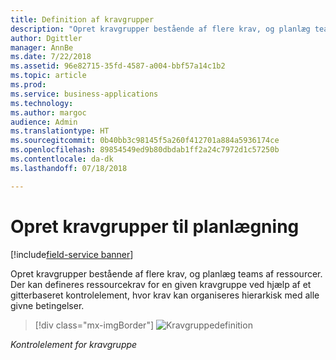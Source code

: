 ```yaml
---
title: Definition af kravgrupper
description: "Opret kravgrupper bestående af flere krav, og planlæg teams af ressourcer."
author: Dgittler
manager: AnnBe
ms.date: 7/22/2018
ms.assetid: 96e82715-35fd-4587-a004-bbf57a14c1b2
ms.topic: article
ms.prod: 
ms.service: business-applications
ms.technology: 
ms.author: margoc
audience: Admin
ms.translationtype: HT
ms.sourcegitcommit: 0b40bb3c98145f5a260f412701a884a5936174ce
ms.openlocfilehash: 89854549ed9b80dbdab1ff2a24c7972d1c57250b
ms.contentlocale: da-dk
ms.lasthandoff: 07/18/2018

---
```





#  <a name="create-groups-of-requirements-for-scheduling"></a>Opret kravgrupper til planlægning

[!include[field-service banner](../../../includes/field-service.md)]

Opret kravgrupper bestående af flere krav, og planlæg teams af ressourcer. Der kan defineres ressourcekrav for en given kravgruppe ved hjælp af et gitterbaseret kontrolelement, hvor krav kan organiseres hierarkisk med alle givne betingelser.

> [!div class="mx-imgBorder"]
> ![](media/Requirement-Group.png "Kravgruppedefinition")
<!-- picture -->

*Kontrolelement for kravgruppe*

